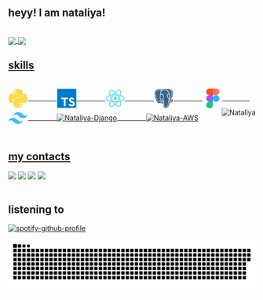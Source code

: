 ## heyy! I am nataliya! 
</br>

 <div>
  <a href="https://github.com/nataliya-a">
   <img align="center" height="170" src="https://github-readme-stats.vercel.app/api/top-langs/?username=nataliya-a&layout=compact&langs_count=16&theme=dracula"/>
  <img align="center" src="https://github-readme-stats.vercel.app/api?username=nataliya-a&show_icons=true&theme=dracula&include_all_commits=true&count_private=true&hide=prs&hide_rank=true"/>
</div>
 
 ## skills
<div style="display: inline_block"><br>
  <img height="40" align="center" alt="Nataliya" height="30" width="40" src="https://raw.githubusercontent.com/devicons/devicon/master/icons/python/python-plain.svg">
 &nbsp;&nbsp;&nbsp;&nbsp;&nbsp;&nbsp;&nbsp;&nbsp;&nbsp;&nbsp;&nbsp;&nbsp;&nbsp;
  <img height="40" align="center" alt="Nataliya-TS" height="30" width="40" src="https://raw.githubusercontent.com/devicons/devicon/master/icons/typescript/typescript-plain.svg">
 &nbsp;&nbsp;&nbsp;&nbsp;&nbsp;&nbsp;&nbsp;&nbsp;&nbsp;&nbsp;&nbsp;&nbsp;&nbsp;
  <img height="40" align="center" alt="Nataliya-React" height="30" width="40" src="https://raw.githubusercontent.com/devicons/devicon/master/icons/react/react-original.svg">
 &nbsp;&nbsp;&nbsp;&nbsp;&nbsp;&nbsp;&nbsp;&nbsp;&nbsp;&nbsp;&nbsp;&nbsp;&nbsp;
  <img height="40" align="center" alt="Nataliya-SQL" height="30" width="40" src="https://raw.githubusercontent.com/devicons/devicon/master/icons/postgresql/postgresql-original.svg">
 &nbsp;&nbsp;&nbsp;&nbsp;&nbsp;&nbsp;&nbsp;&nbsp;&nbsp;&nbsp;&nbsp;&nbsp;&nbsp;
  <img height="40" align="center" alt="Nataliya-Figma" height="30" width="40" src="https://raw.githubusercontent.com/devicons/devicon/master/icons/figma/figma-original.svg">
 &nbsp;&nbsp;&nbsp;&nbsp;&nbsp;&nbsp;&nbsp;&nbsp;&nbsp;&nbsp;&nbsp;&nbsp;&nbsp;
  <img height="40" align="center" alt="Nataliya-TW" height="30" width="40" src="https://raw.githubusercontent.com/devicons/devicon/master/icons/tailwindcss/tailwindcss-original.svg">
 &nbsp;&nbsp;&nbsp;&nbsp;&nbsp;&nbsp;&nbsp;&nbsp;&nbsp;&nbsp;&nbsp;&nbsp;&nbsp;
  <img height="40" align="center" alt="Nataliya-Django" height="30" width="40" src="https://cdn.jsdelivr.net/gh/devicons/devicon@latest/icons/django/django-plain.svg">
 &nbsp;&nbsp;&nbsp;&nbsp;&nbsp;&nbsp;&nbsp;&nbsp;&nbsp;&nbsp;&nbsp;&nbsp;&nbsp;
  <img height="40" align="center" alt="Nataliya-AWS" height="30" width="40" src="https://cdn.jsdelivr.net/gh/devicons/devicon@latest/icons/amazonwebservices/amazonwebservices-plain-wordmark.svg">
  <img align="right" height="180em" alt="Nataliya" src="https://media.giphy.com/media/l44Qqz6gO6JiVV3pu/giphy.gif">
</div>
</br>

## my contacts
<div> 
  <a href="https://www.linkedin.com/in/nataliyakarmarkar" target="_blank"><img src="https://img.shields.io/badge/-LinkedIn-%230077B5?style=for-the-badge&logo=linkedin&logoColor=white" target="_blank"></a> 
  <a href="https://instagram.com/nataliyakarmarkar" target="_blank"><img src="https://img.shields.io/badge/-Instagram-%23E4405F?style=for-the-badge&logo=instagram&logoColor=white" target="_blank"></a>
  <a href = "mailto: nataliyakarmarkar@gmail.com"><img src="https://img.shields.io/badge/-Gmail-%23333?style=for-the-badge&logo=gmail&logoColor=white" target="_blank"></a>
  <a href="https://open.spotify.com/user/urrpvw1e98z4rw5vhtsxbclqt" target="_blank"><img src="https://img.shields.io/badge/Spotify-1ED760?&style=for-the-badge&logo=spotify&logoColor=white" target="_blank"></a>
 </br>
</br>

## listening to

[![spotify-github-profile](https://spotify-github-profile.vercel.app/api/view?uid=urrpvw1e98z4rw5vhtsxbclqt&cover_image=true&theme=natemoo-re&show_offline=false&background_color=121212&interchange=false&bar_color=53b14f&bar_color_cover=false)](https://open.spotify.com/user/urrpvw1e98z4rw5vhtsxbclqt)

  ![Snake animation](https://github.com/nataliya-a/nataliya-a/blob/output/github-contribution-grid-snake-dark.svg?palette=github-dark)
 
</div>
